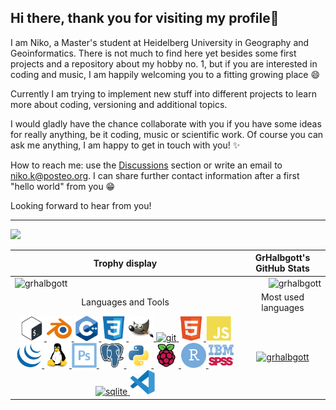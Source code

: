 ## Hi there, thank you for visiting my profile👋

I am Niko, a Master's student at Heidelberg University in Geography and Geoinformatics. There is not much to find here yet besides some first projects and a repository about my hobby no. 1, but if you are interested in coding and music, I am happily welcoming you to a fitting growing place 😄

Currently I am trying to implement new stuff into different projects to learn more about coding, versioning and additional topics.

I would gladly have the chance collaborate with you if you have some ideas for really anything, be it coding, music or scientific work. 
Of course you can ask me anything, I am happy to get in touch with you! ✨

How to reach me: use the <a href="https://github.com/GrHalbgott/GrHalbgott/discussions">Discussions</a> section or write an email to <niko.k@posteo.org>.
I can share further contact information after a first "hello world" from you 😁

Looking forward to hear from you!

---

![](https://komarev.com/ghpvc/?username=grhalbgott&label=PROFILE+VIEWS)

| Trophy display | GrHalbgott's GitHub Stats | 
|:--------------:|:-------------:|
| <a href="https://github.com/ryo-ma/github-profile-trophy"> <img align="left" src="https://github-profile-trophy.vercel.app/?username=grhalbgott&theme=dracula&row=2&column=3" alt="grhalbgott"/> </a> | <a href="https://github.com/anuraghazra/github-readme-stats"><img align="right" src="https://github-readme-stats.vercel.app/api?username=grhalbgott&show_icons=true&theme=dracula&include_all_commits=true&hide_title=true" alt="grhalbgott"/> </a> |
| Languages and Tools | Most used languages |
| <a href="https://www.gnu.org/software/bash/" target="_blank"> <img src="https://github.com/devicons/devicon/blob/master/icons/bash/bash-original.svg" alt="bash" width="40" height="40"/> </a> <a href="https://www.blender.org" target="_blank"> <img src="https://github.com/devicons/devicon/blob/master/icons/blender/blender-original.svg" alt="blender" width="40" height="40"/> </a> <a href="https://www.w3schools.com/cpp/" target="_blank"> <img src="https://raw.githubusercontent.com/devicons/devicon/master/icons/cplusplus/cplusplus-original.svg" alt="cplusplus" width="40" height="40"/> </a> <a href="https://www.w3schools.com/css/" target="_blank"> <img src="https://github.com/devicons/devicon/blob/master/icons/css3/css3-original.svg" alt="css" width="40" height="40"/> </a> <a href="https://www.gimp.org" target="_blank"> <img src="https://github.com/devicons/devicon/blob/master/icons/gimp/gimp-original.svg" alt="gimp" width="40" height="40"/> </a> <a href="https://git-scm.com/" target="_blank"> <img src="https://www.vectorlogo.zone/logos/git-scm/git-scm-icon.svg" alt="git" width="40" height="40"/> </a> <a href="https://www.w3schools.com/html/" target="_blank"> <img src="https://github.com/devicons/devicon/blob/master/icons/html5/html5-original.svg" alt="html" width="40" height="40"/> </a> <a href="https://www.w3schools.com/js/" target="_blank"> <img src="https://github.com/devicons/devicon/blob/master/icons/javascript/javascript-plain.svg" alt="javascript" width="40" height="40"/> </a> <a href="https://jquery.com" target="_blank"> <img src="https://github.com/devicons/devicon/blob/master/icons/jquery/jquery-original.svg" alt="jquery" width="40" height="40"/> </a> <a href="https://www.linux.org/" target="_blank"> <img src="https://raw.githubusercontent.com/devicons/devicon/master/icons/linux/linux-original.svg" alt="linux" width="40" height="40"/> </a> <a href="https://www.photoshop.com/en" target="_blank"> <img src="https://raw.githubusercontent.com/devicons/devicon/master/icons/photoshop/photoshop-line.svg" alt="photoshop" width="40" height="40"/> </a> <a href="https://www.postgresql.org" target="_blank"> <img src="https://github.com/devicons/devicon/blob/master/icons/postgresql/postgresql-original.svg" alt="python" width="40" height="40"/> </a> <a href="https://www.python.org" target="_blank"> <img src="https://raw.githubusercontent.com/devicons/devicon/master/icons/python/python-original.svg" alt="python" width="40" height="40"/> </a> <a href="https://www.raspberrypi.com" target="_blank"> <img src="https://github.com/devicons/devicon/blob/master/icons/raspberrypi/raspberrypi-original.svg" alt="raspberrypi" width="40" height="40"/> </a> <a href="https://www.rstudio.com" target="_blank"> <img src="https://github.com/devicons/devicon/blob/master/icons/rstudio/rstudio-original.svg" alt="rstudio" width="40" height="40"/> </a> <a href="https://www.ibm.com/de-de/analytics/spss-statistics-software" target="_blank"> <img src="https://github.com/devicons/devicon/blob/master/icons/spss/spss-original.svg" alt="spss" width="40" height="40"/> </a> <a href="https://www.sqlite.org/" target="_blank"> <img src="https://www.vectorlogo.zone/logos/sqlite/sqlite-icon.svg" alt="sqlite" width="40" height="40"/> </a> <a href="https://code.visualstudio.com" target="_blank"> <img src="https://github.com/devicons/devicon/blob/master/icons/vscode/vscode-original.svg" alt="vscode" width="40" height="40"/> </a> | <a href="https://github.com/anuraghazra/github-readme-stats"> <img align="center" src="https://github-readme-stats.vercel.app/api/top-langs/?username=grhalbgott&theme=dracula&layout=compact" alt="grhalbgott"/> </a> |
